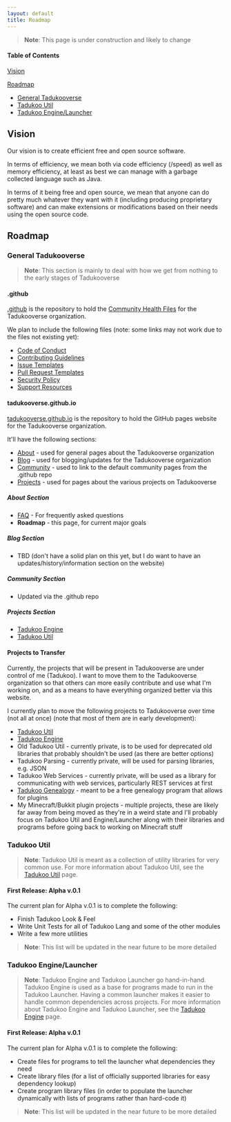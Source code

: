 ```yaml
---
layout: default
title: Roadmap
---
```


> **Note**: This page is under construction and likely to change

#### Table of Contents
[Vision](#vision)

[Roadmap](#roadmap)
* [General Tadukooverse](#general-tadukooverse)
* [Tadukoo Util](#tadukoo-util)
* [Tadukoo Engine/Launcher](#tadukoo-enginelauncher)

## Vision
Our vision is to create efficient free and open source software.

In terms of efficiency, we mean both via code efficiency (/speed) as well as memory efficiency, at least as best we can manage with a garbage collected language such as Java.

In terms of it being free and open source, we mean that anyone can do pretty much whatever they want with it (including producing proprietary software) and can make 
extensions or modifications based on their needs using the open source code.

## Roadmap

### General Tadukooverse
> **Note**: This section is mainly to deal with how we get from nothing to the early stages of Tadukooverse

#### .github
[.github](https://github.com/Tadukooverse/.github) is the repository to hold the [Community Health Files](https://docs.github.com/en/github/building-a-strong-community/creating-a-default-community-health-file) for the Tadukooverse organization.

We plan to include the following files (note: some links may not work due to the files not existing yet):
* [Code of Conduct](/community/CODE_OF_CONDUCT.html)
* [Contributing Guidelines](/community/CONTRIBUTING.html)
* [Issue Templates](https://github.com/Tadukooverse/.github/.github/ISSUE_TEMPLATE)
* [Pull Request Templates](https://github.com/Tadukooverse/.github/.github/PULL_REQUEST_TEMPLATE)
* [Security Policy](/community/SECURITY.md)
* [Support Resources](/community/SUPPORT.md)

#### tadukooverse.github.io
[tadukooverse.github.io](https://github.com/Tadukooverse/tadukooverse.github.io) is the repository to hold the GitHub pages website for the Tadukooverse organization.

It'll have the following sections:
* [About](/about.html) - used for general pages about the Tadukooverse organization
* [Blog](/blog.html) - used for blogging/updates for the Tadukooverse organization
* [Community](/community.html) - used to link to the default community pages from the .github repo
* [Projects](/projects.html) - used for pages about the various projects on Tadukooverse

##### About Section
* [FAQ](/about/faq.html) - For frequently asked questions
* **Roadmap** - this page, for current major goals

##### Blog Section
* TBD (don't have a solid plan on this yet, but I do want to have an updates/history/information section on the website)

##### Community Section
* Updated via the .github repo

##### Projects Section
* [Tadukoo Engine](/project/TadukooEngine.html)
* [Tadukoo Util](/project/TadukooUtil.html)

#### Projects to Transfer
Currently, the projects that will be present in Tadukooverse are under control of me (Tadukoo). I want to move them to the Tadukooverse organization so that others can more easily contribute and use what I'm working on, and as a means to have everything organized better via this website.

I currently plan to move the following projects to Tadukooverse over time (not all at once) (note that most of them are in early development):
* [Tadukoo Util](https://github.com/Tadukoo/TadukooUtil)
* [Tadukoo Engine](https://github.com/Tadukoo/TadukooEngine)
* Old Tadukoo Util - currently private, is to be used for deprecated old libraries that probably shouldn't be used (as there are better options)
* Tadukoo Parsing - currently private, will be used for parsing libraries, e.g. JSON
* Tadukoo Web Services - currently private, will be used as a library for communicating with web services, particularly REST services at first
* [Tadukoo Genealogy](https://github.com/Tadukoo/TadukooGenealogy) - meant to be a free genealogy program that allows for plugins
* My Minecraft/Bukkit plugin projects - multiple projects, these are likely far away from being moved as they're in a weird state and I'll probably focus on Tadukoo Util and Engine/Launcher along with their libraries and programs before going back to working on Minecraft stuff

### Tadukoo Util
> **Note**: Tadukoo Util is meant as a collection of utility libraries for very common use. For more information about Tadukoo Util, see the 
[Tadukoo Util](/project/TadukooUtil.html) page.

#### First Release: Alpha v.0.1
The current plan for Alpha v.0.1 is to complete the following:
- Finish Tadukoo Look & Feel
- Write Unit Tests for all of Tadukoo Lang and some of the other modules
- Write a few more utilities
> **Note**: This list will be updated in the near future to be more detailed

### Tadukoo Engine/Launcher
> **Note**: Tadukoo Engine and Tadukoo Launcher go hand-in-hand. Tadukoo Engine is used as a base for programs made to run in the Tadukoo Launcher. Having a common launcher 
makes it easier to handle common dependencies across projects. For more information about Tadukoo Engine and Tadukoo Launcher, see the 
[Tadukoo Engine](project/TadukooEngine.html) page.

#### First Release: Alpha v.0.1
The current plan for Alpha v.0.1 is to complete the following:
- Create files for programs to tell the launcher what dependencies they need
- Create library files (for a list of officially supported libraries for easy dependency lookup)
- Create program library files (in order to populate the launcher dynamically with lists of programs rather than hard-code it)
> **Note**: This list will be updated in the near future to be more detailed
